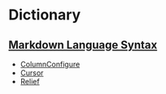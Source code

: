 # Dictionary
## [Markdown Language Syntax](https://www.markdownguide.org/cheat-sheet/)
- [ColumnConfigure](https://anzeljg.github.io/rin2/book2/2405/docs/tkinter/grid-config.html)
- [Cursor](https://www.tutorialspoint.com/python/tk_cursors.htm) 
- [Relief](https://www.tutorialspoint.com/python/tk_relief.htm)
